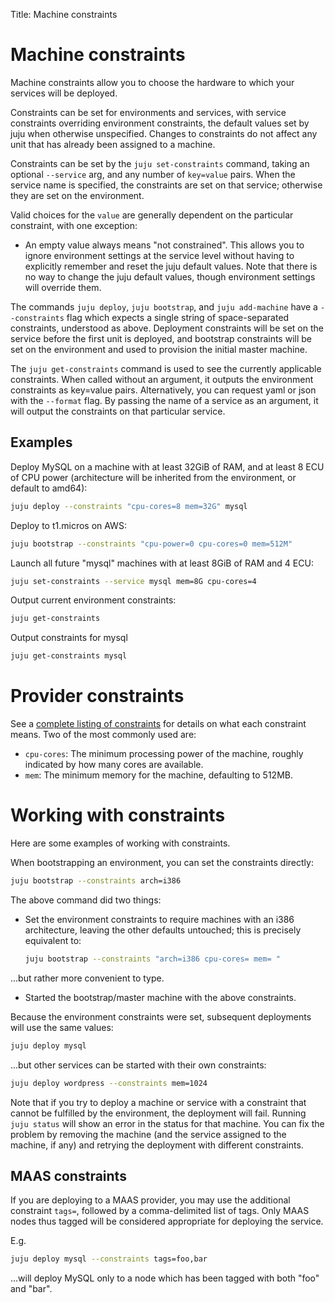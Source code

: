 Title: Machine constraints  

# Machine constraints

Machine constraints allow you to choose the hardware to which your services will
be deployed.

Constraints can be set for environments and services, with service constraints
overriding environment constraints, the default values set by juju when
otherwise unspecified. Changes to constraints do not affect any unit that has
already been assigned to a machine.

Constraints can be set by the `juju set-constraints` command, taking an optional
`--service` arg, and any number of `key=value` pairs. When the service name is
specified, the constraints are set on that service; otherwise they are set on
the environment.

Valid choices for the `value` are generally dependent on the particular
constraint, with one exception:

  - An empty value always means "not constrained". This allows you to ignore
    environment settings at the service level without having to explicitly
    remember and reset the juju default values. Note that there is no way to
    change the juju default values, though environment settings will override
    them.

The commands `juju deploy`, `juju bootstrap`, and `juju add-machine` have a
`--constraints` flag which expects a single string of space-separated
constraints, understood as above. Deployment constraints will be set on the
service before the first unit is deployed, and bootstrap constraints will be
set on the environment and used to provision the initial master machine.

The `juju get-constraints` command is used to see the currently applicable
constraints. When called without an argument, it outputs the environment
constraints as key=value pairs. Alternatively, you can request yaml or json with
the `--format` flag. By passing the name of a service as an argument, it will
output the constraints on that particular service.

## Examples

Deploy MySQL on a machine with at least 32GiB of RAM, and at least 8 ECU of CPU
power (architecture will be inherited from the environment, or default to
amd64):

```bash
juju deploy --constraints "cpu-cores=8 mem=32G" mysql
```

Deploy to t1.micros on AWS:

```bash
juju bootstrap --constraints "cpu-power=0 cpu-cores=0 mem=512M"
```

Launch all future "mysql" machines with at least 8GiB of RAM and 4 ECU:

```bash
juju set-constraints --service mysql mem=8G cpu-cores=4
```
Output current environment constraints:

```bash
juju get-constraints
```
Output constraints for mysql

```bash
juju get-constraints mysql
```
# Provider constraints

See a [complete listing of constraints](reference-constraints.html) for details
on what each constraint means. Two of the most commonly used are:

  - `cpu-cores`: The minimum processing power of the machine, roughly indicated
     by how many cores are available.
  - `mem`: The minimum memory for the machine, defaulting to 512MB.

# Working with constraints

Here are some examples of working with constraints.

When bootstrapping an environment, you can set the constraints directly:

```bash
juju bootstrap --constraints arch=i386
```
The above command did two things:

  - Set the environment constraints to require machines with an i386 
    architecture, leaving the other defaults untouched; this is precisely
    equivalent to:
    ```bash
    juju bootstrap --constraints "arch=i386 cpu-cores= mem= "
    ```
...but rather more convenient to type.

  - Started the bootstrap/master machine with the above constraints.

Because the environment constraints were set, subsequent deployments will use
the same values:

```bash
juju deploy mysql
```
...but other services can be started with their own constraints:

```bash
juju deploy wordpress --constraints mem=1024
```

Note that if you try to deploy a machine or service with a constraint that
cannot be fulfilled by the environment, the deployment will fail. Running `juju
status` will show an error in the status for that machine. You can fix the
problem by removing the machine (and the service assigned to the machine, if
any) and retrying the deployment with different constraints.

##  MAAS constraints

If you are deploying to a MAAS provider, you may use the additional constraint
`tags=`, followed by a comma-delimited list of tags. Only MAAS nodes thus tagged
will be considered appropriate for deploying the service.

E.g.

```bash
juju deploy mysql --constraints tags=foo,bar
```

...will deploy MySQL only to a node which has been tagged with both "foo" and
"bar".


